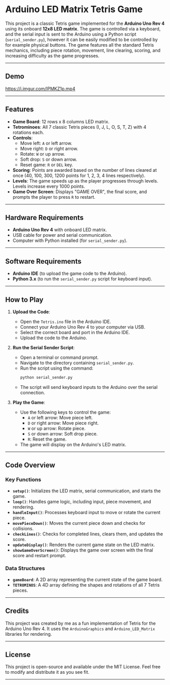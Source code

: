 # Arduino LED Matrix Tetris Game

This project is a classic Tetris game implemented for the **Arduino Uno Rev 4** using its onboard **12x8 LED matrix**. The game is controlled via a keyboard, and the serial input is sent to the Arduino using a Python script (`serial_sender.py`), however it can be easily modified to be controlled by for example physical buttons. The game features all the standard Tetris mechanics, including piece rotation, movement, line clearing, scoring, and increasing difficulty as the game progresses.

---
## Demo

https://i.imgur.com/lPMKZ1p.mp4

---

## Features

- **Game Board**: 12 rows x 8 columns LED matrix.
- **Tetrominoes**: All 7 classic Tetris pieces (I, J, L, O, S, T, Z) with 4 rotations each.
- **Controls**:
  - Move left: `A` or left arrow.
  - Move right: `D` or right arrow.
  - Rotate: `W` or up arrow.
  - Soft drop: `S` or down arrow.
  - Reset game: `R` or `DEL` key.
- **Scoring**: Points are awarded based on the number of lines cleared at once (40, 100, 300, 1200 points for 1, 2, 3, 4 lines respectively).
- **Levels**: The game speeds up as the player progresses through levels. Levels increase every 1000 points.
- **Game Over Screen**: Displays "GAME OVER", the final score, and prompts the player to press `R` to restart.

---

## Hardware Requirements

- **Arduino Uno Rev 4** with onboard LED matrix.
- USB cable for power and serial communication.
- Computer with Python installed (for `serial_sender.py`).

---

## Software Requirements

- **Arduino IDE** (to upload the game code to the Arduino).
- **Python 3.x** (to run the `serial_sender.py` script for keyboard input).

---

## How to Play

1. **Upload the Code**:
   - Open the `Tetris.ino` file in the Arduino IDE.
   - Connect your Arduino Uno Rev 4 to your computer via USB.
   - Select the correct board and port in the Arduino IDE.
   - Upload the code to the Arduino.

2. **Run the Serial Sender Script**:
   - Open a terminal or command prompt.
   - Navigate to the directory containing `serial_sender.py`.
   - Run the script using the command:
     ```bash
     python serial_sender.py
     ```
   - The script will send keyboard inputs to the Arduino over the serial connection.

3. **Play the Game**:
   - Use the following keys to control the game:
     - `A` or left arrow: Move piece left.
     - `D` or right arrow: Move piece right.
     - `W` or up arrow: Rotate piece.
     - `S` or down arrow: Soft drop piece.
     - `R`: Reset the game.
   - The game will display on the Arduino's LED matrix.

---

## Code Overview

### Key Functions

- **`setup()`**: Initializes the LED matrix, serial communication, and starts the game.
- **`loop()`**: Handles game logic, including input, piece movement, and rendering.
- **`handleInput()`**: Processes keyboard input to move or rotate the current piece.
- **`movePieceDown()`**: Moves the current piece down and checks for collisions.
- **`checkLines()`**: Checks for completed lines, clears them, and updates the score.
- **`updateDisplay()`**: Renders the current game state on the LED matrix.
- **`showGameOverScreen()`**: Displays the game over screen with the final score and restart prompt.

### Data Structures

- **`gameBoard`**: A 2D array representing the current state of the game board.
- **`TETROMINOS`**: A 4D array defining the shapes and rotations of all 7 Tetris pieces.

---

## Credits

This project was created by me as a fun implementation of Tetris for the Arduino Uno Rev 4. It uses the `ArduinoGraphics` and `Arduino_LED_Matrix` libraries for rendering.

---

## License

This project is open-source and available under the MIT License. Feel free to modify and distribute it as you see fit.

---
